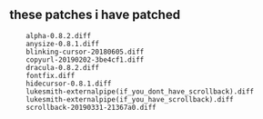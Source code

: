 ## these patches i have patched
		alpha-0.8.2.diff  
		anysize-0.8.1.diff  
		blinking-cursor-20180605.diff  
		copyurl-20190202-3be4cf1.diff  
		dracula-0.8.2.diff  
		fontfix.diff  
		hidecursor-0.8.1.diff  
		lukesmith-externalpipe(if_you_dont_have_scrollback).diff  
		lukesmith-externalpipe(if_you_have_scrollback).diff  
		scrollback-20190331-21367a0.diff  
